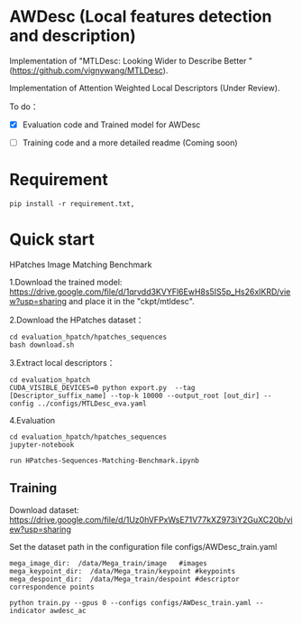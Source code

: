 # AWDesc (Local features detection and description)

Implementation of  "MTLDesc: Looking Wider to Describe Better " (https://github.com/vignywang/MTLDesc).

Implementation of Attention Weighted Local Descriptors (Under Review).

To do：
- [x] Evaluation code and Trained model for AWDesc
- [ ] Training code and a more detailed readme (Coming soon)


# Requirement
```
pip install -r requirement.txt,
```

# Quick start
HPatches Image Matching Benchmark

1.Download the trained model: https://drive.google.com/file/d/1qrvdd3KVYFl6EwH8s5IS5p_Hs26xIKRD/view?usp=sharing
and place it in the "ckpt/mtldesc".


2.Download the HPatches dataset：

```
cd evaluation_hpatch/hpatches_sequences
bash download.sh
```
3.Extract local descriptors：
```
cd evaluation_hpatch
CUDA_VISIBLE_DEVICES=0 python export.py  --tag [Descriptor_suffix_name] --top-k 10000 --output_root [out_dir] --config ../configs/MTLDesc_eva.yaml
```
4.Evaluation
```
cd evaluation_hpatch/hpatches_sequences
jupyter-notebook

run HPatches-Sequences-Matching-Benchmark.ipynb
```

## Training

Download dataset: https://drive.google.com/file/d/1Uz0hVFPxWsE71V77kXZ973iY2GuXC20b/view?usp=sharing

Set the dataset path in the configuration file configs/AWDesc_train.yaml

```
mega_image_dir:  /data/Mega_train/image   #images
mega_keypoint_dir:  /data/Mega_train/keypoint #keypoints
mega_despoint_dir:  /data/Mega_train/despoint #descriptor correspondence points
```
```
python train.py --gpus 0 --configs configs/AWDesc_train.yaml --indicator awdesc_ac
```
